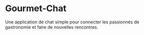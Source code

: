 # Gourmet-Chat
Une application de chat simple pour connecter les passionnés de gastronomie et faire de nouvelles rencontres.
